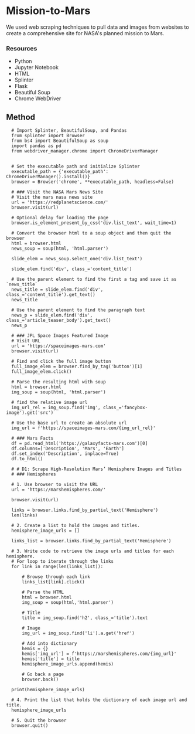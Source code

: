 # Mission-to-Mars
We used web scraping techniques to pull data and images from websites to create a comprehensive site for NASA's planned mission to Mars.

### Resources
- Python
- Jupyter Notebook
- HTML
- Splinter
- Flask
- Beautiful Soup
- Chrome WebDriver

## Method

      # Import Splinter, BeautifulSoup, and Pandas
      from splinter import Browser
      from bs4 import BeautifulSoup as soup
      import pandas as pd
      from webdriver_manager.chrome import ChromeDriverManager


      # Set the executable path and initialize Splinter
      executable_path = {'executable_path': ChromeDriverManager().install()}
      browser = Browser('chrome', **executable_path, headless=False)

      # ### Visit the NASA Mars News Site
      # Visit the mars nasa news site
      url = 'https://redplanetscience.com/'
      browser.visit(url)

      # Optional delay for loading the page
      browser.is_element_present_by_css('div.list_text', wait_time=1)

      # Convert the browser html to a soup object and then quit the browser
      html = browser.html
      news_soup = soup(html, 'html.parser')

      slide_elem = news_soup.select_one('div.list_text')

      slide_elem.find('div', class_='content_title')

      # Use the parent element to find the first a tag and save it as `news_title`
      news_title = slide_elem.find('div', class_='content_title').get_text()
      news_title

      # Use the parent element to find the paragraph text
      news_p = slide_elem.find('div', class_='article_teaser_body').get_text()
      news_p

      # ### JPL Space Images Featured Image
      # Visit URL
      url = 'https://spaceimages-mars.com'
      browser.visit(url)

      # Find and click the full image button
      full_image_elem = browser.find_by_tag('button')[1]
      full_image_elem.click()

      # Parse the resulting html with soup
      html = browser.html
      img_soup = soup(html, 'html.parser')

      # find the relative image url
      img_url_rel = img_soup.find('img', class_='fancybox-image').get('src')

      # Use the base url to create an absolute url
      img_url = f'https://spaceimages-mars.com/{img_url_rel}'

      # ### Mars Facts
      df = pd.read_html('https://galaxyfacts-mars.com')[0]
      df.columns=['Description', 'Mars', 'Earth']
      df.set_index('Description', inplace=True)
      df.to_html()

      # # D1: Scrape High-Resolution Mars’ Hemisphere Images and Titles
      # ### Hemispheres

      # 1. Use browser to visit the URL 
      url = 'https://marshemispheres.com/'

      browser.visit(url)

      links = browser.links.find_by_partial_text('Hemisphere')
      len(links)

      # 2. Create a list to hold the images and titles.
      hemisphere_image_urls = []

      links_list = browser.links.find_by_partial_text('Hemisphere')

      # 3. Write code to retrieve the image urls and titles for each hemisphere.
      # For loop to iterate through the links
      for link in range(len(links_list)):

          # Browse through each link
          links_list[link].click()

          # Parse the HTML
          html = browser.html
          img_soup = soup(html,'html.parser')

          # Title
          title = img_soup.find('h2', class_='title').text

          # Image
          img_url = img_soup.find('li').a.get('href')

          # Add into dictionary
          hemis = {}
          hemis['img_url'] = f'https://marshemispheres.com/{img_url}'
          hemis['title'] = title
          hemisphere_image_urls.append(hemis)

          # Go back a page
          browser.back()

      print(hemisphere_image_urls)

      # 4. Print the list that holds the dictionary of each image url and title.
      hemisphere_image_urls

      # 5. Quit the browser
      browser.quit()
